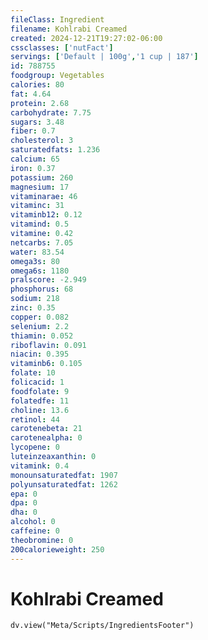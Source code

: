 ```yaml
---
fileClass: Ingredient
filename: Kohlrabi Creamed
created: 2024-12-21T19:27:02-06:00
cssclasses: ['nutFact']
servings: ['Default | 100g','1 cup | 187']
id: 788755
foodgroup: Vegetables
calories: 80
fat: 4.64
protein: 2.68
carbohydrate: 7.75
sugars: 3.48
fiber: 0.7
cholesterol: 3
saturatedfats: 1.236
calcium: 65
iron: 0.37
potassium: 260
magnesium: 17
vitaminarae: 46
vitaminc: 31
vitaminb12: 0.12
vitamind: 0.5
vitamine: 0.42
netcarbs: 7.05
water: 83.54
omega3s: 80
omega6s: 1180
pralscore: -2.949
phosphorus: 68
sodium: 218
zinc: 0.35
copper: 0.082
selenium: 2.2
thiamin: 0.052
riboflavin: 0.091
niacin: 0.395
vitaminb6: 0.105
folate: 10
folicacid: 1
foodfolate: 9
folatedfe: 11
choline: 13.6
retinol: 44
carotenebeta: 21
carotenealpha: 0
lycopene: 0
luteinzeaxanthin: 0
vitamink: 0.4
monounsaturatedfat: 1907
polyunsaturatedfat: 1262
epa: 0
dpa: 0
dha: 0
alcohol: 0
caffeine: 0
theobromine: 0
200calorieweight: 250
---
```


# Kohlrabi Creamed

```dataviewjs
dv.view("Meta/Scripts/IngredientsFooter")
```